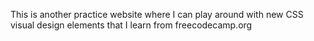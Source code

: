 This is another practice website where I can play around with new CSS visual design elements that I learn from freecodecamp.org